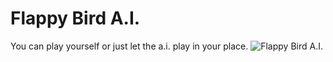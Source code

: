 # Flappy Bird A.I.
You can play yourself or just let the a.i. play in your place.
![Flappy Bird A.I.](https://github.com/scutdenis/Flappy-Bird-AI/blob/main/preview.png)
